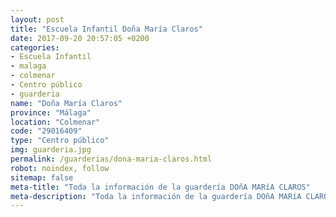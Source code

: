 ```yaml
---
layout: post
title: "Escuela Infantil Doña María Claros"
date: 2017-09-20 20:57:05 +0200
categories:
- Escuela Infantil
- malaga
- colmenar
- Centro público
- guarderia
name: "Doña María Claros"
province: "Málaga"
location: "Colmenar"
code: "29016409"
type: "Centro público"
img: guarderia.jpg
permalink: /guarderias/dona-maria-claros.html
robot: noindex, follow
sitemap: false
meta-title: "Toda la información de la guardería DOñA MARíA CLAROS"
meta-description: "Toda la información de la guardería DOñA MARíA CLAROS"
---
```

